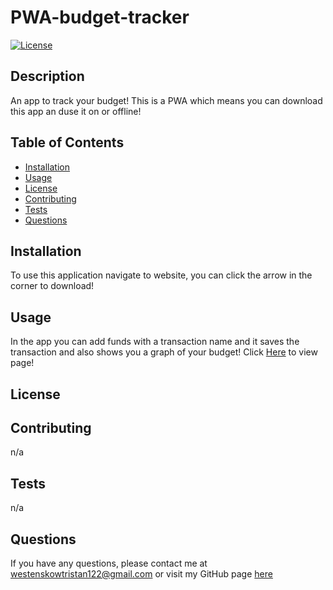 # PWA-budget-tracker

[![License]()]()

## Description

An app to track your budget! This is a PWA which means you can download this app an duse it on or offline!

## Table of Contents

- [Installation](#installation)
- [Usage](#usage)
- [License](#license)
- [Contributing](#contributing)
- [Tests](#tests)
- [Questions](#questions)

## Installation

To use this application navigate to website, you can click the arrow in the corner to download!

## Usage

In the app you can add funds with a transaction name and it saves the transaction and also shows you a graph of your budget! Click <a href="https://blooming-crag-82953.herokuapp.com/">Here</a> to view page!

## License

## Contributing

n/a

## Tests

n/a

## Questions

If you have any questions, please contact me at [westenskowtristan122@gmail.com](mailto:westenskowtristan122@gmail.com) or visit my GitHub page [here](https://github.com/WestenskowTristan/)
